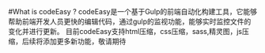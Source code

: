 #What is codeEasy ?
   codeEasy是一个基于Gulp的前端自动化构建工具，它能够帮助前端开发人员更快的编辑代码，通过gulp的监视功能，能够实时监控文件的变化并进行更新。
   目前codeEasy支持html压缩，css压缩，sass,精灵图，js压缩，后续将添加更多新功能，敬请期待
 
